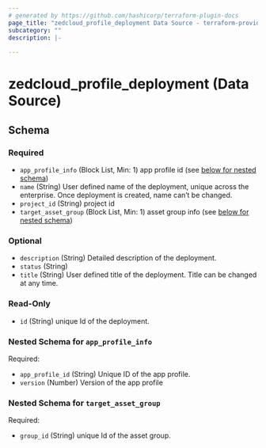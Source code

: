 ```yaml
---
# generated by https://github.com/hashicorp/terraform-plugin-docs
page_title: "zedcloud_profile_deployment Data Source - terraform-provider-zedcloud"
subcategory: ""
description: |-
  
---
```


# zedcloud_profile_deployment (Data Source)





<!-- schema generated by tfplugindocs -->
## Schema

### Required

- `app_profile_info` (Block List, Min: 1) app profile id (see [below for nested schema](#nestedblock--app_profile_info))
- `name` (String) User defined name of the deployment, unique across the enterprise. Once deployment is created, name can’t be changed.
- `project_id` (String) project id
- `target_asset_group` (Block List, Min: 1) asset group info (see [below for nested schema](#nestedblock--target_asset_group))

### Optional

- `description` (String) Detailed description of the deployment.
- `status` (String)
- `title` (String) User defined title of the deployment. Title can be changed at any time.

### Read-Only

- `id` (String) unique Id of the deployment.

<a id="nestedblock--app_profile_info"></a>
### Nested Schema for `app_profile_info`

Required:

- `app_profile_id` (String) Unique ID of the app profile.
- `version` (Number) Version of the app profile


<a id="nestedblock--target_asset_group"></a>
### Nested Schema for `target_asset_group`

Required:

- `group_id` (String) unique Id of the asset group.
